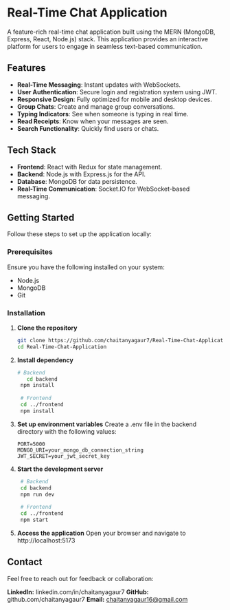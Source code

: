 # Real-Time Chat Application  

A feature-rich real-time chat application built using the MERN (MongoDB, Express, React, Node.js) stack. This application provides an interactive platform for users to engage in seamless text-based communication.  



## Features  
- **Real-Time Messaging**: Instant updates with WebSockets.  
- **User Authentication**: Secure login and registration system using JWT.  
- **Responsive Design**: Fully optimized for mobile and desktop devices.  
- **Group Chats**: Create and manage group conversations.  
- **Typing Indicators**: See when someone is typing in real time.  
- **Read Receipts**: Know when your messages are seen.  
- **Search Functionality**: Quickly find users or chats.  

## Tech Stack  
- **Frontend**: React with Redux for state management.  
- **Backend**: Node.js with Express.js for the API.  
- **Database**: MongoDB for data persistence.  
- **Real-Time Communication**: Socket.IO for WebSocket-based messaging.  

## Getting Started  

Follow these steps to set up the application locally:  

### Prerequisites  
Ensure you have the following installed on your system:  
- Node.js  
- MongoDB  
- Git  

### Installation  

1. **Clone the repository**  
   ```bash
   git clone https://github.com/chaitanyagaur7/Real-Time-Chat-Application.git
   cd Real-Time-Chat-Application
   ```
2. **Install dependency**
   ```bash
   # Backend
      cd backend
    npm install  
    
    # Frontend
    cd ../frontend
    npm install
   ```
3. **Set up environment variables**
   Create a .env file in the backend directory with the following values:
   ```env
   PORT=5000
   MONGO_URI=your_mongo_db_connection_string 
   JWT_SECRET=your_jwt_secret_key
   ```
4. **Start the development server**
   ```bash
    # Backend
    cd backend
    npm run dev  
    
    # Frontend
    cd ../frontend
    npm start
   ```
5. **Access the application**
   Open your browser and navigate to http://localhost:5173

## Contact
Feel free to reach out for feedback or collaboration:

**LinkedIn:** linkedin.com/in/chaitanyagaur7
**GitHub:** github.com/chaitanyagaur7
**Email:** chaitanyagaur16@gmail.com


  

